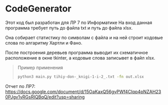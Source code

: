 # CodeGenerator
Этот код был разработан для ЛР 7 по Информатике
На вход данная программа требует путь до файла txt и путь до файла xlsx. 

Она собирает статистику по символам с файла и на ней строит кодовые слова по алгаритму Хартли и Фано. 

После построения деревьев программа выводит их схематичное расположение в окне tkinter, а кодовые слова записывет в файл xlsx.

> Пример применения 
> ``` bash
> python3 main.py tihiy-don-_knigi-1-i-2_.txt -fn out.xlsx
> ```

Отчет по ЛР7: https://docs.google.com/document/d/15OaKaxQ56gyPWf4CIqp4pNZAH230PJgv1yRGsRIQBqQ/edit?usp=sharing
